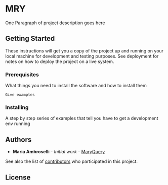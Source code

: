 # MRY

One Paragraph of project description goes here

## Getting Started

These instructions will get you a copy of the project up and running on your local machine for development and testing purposes. See deployment for notes on how to deploy the project on a live system.

### Prerequisites

What things you need to install the software and how to install them

```
Give examples
```

### Installing

A step by step series of examples that tell you have to get a development env running


## Authors

* **Maria Ambroselli** - *Initial work* - [MaryQuery](https://github.com/maryquery)

See also the list of [contributors](https://github.com/your/project/contributors) who participated in this project.

## License
